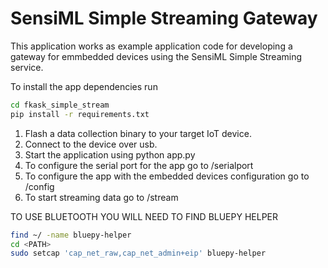 # SensiML Simple Streaming Gateway

This application works as example application code for developing a gateway for emmbedded devices using the  SensiML Simple Streaming service.


To install the app dependencies run

```bash
cd fkask_simple_stream
pip install -r requirements.txt
```

1. Flash a data collection binary to your target IoT device.
2. Connect to the device over usb.
3. Start the application using
    python app.py
4. To configure the serial port for the app go to /serialport
5. To configure the app with the embedded devices configuration go to /config
6. To start streaming data go to /stream


TO USE BLUETOOTH YOU WILL NEED TO FIND BLUEPY HELPER

```bash
find ~/ -name bluepy-helper
cd <PATH>
sudo setcap 'cap_net_raw,cap_net_admin+eip' bluepy-helper
```
